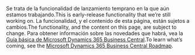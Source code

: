<span data-ttu-id="52ed5-101">Se trata de la funcionalidad de lanzamiento temprano en la que aún estamos trabajando.</span><span class="sxs-lookup"><span data-stu-id="52ed5-101">This is early-release functionality that we’re still working on.</span></span> <span data-ttu-id="52ed5-102">La funcionalidad, y el contenido de esta página, están sujetos a cambios.</span><span class="sxs-lookup"><span data-stu-id="52ed5-102">The functionality, and the content on this page, are subject to change.</span></span> <span data-ttu-id="52ed5-103">Para obtener información sobre las novedades que habrá, vea la [Guía básica de Microsoft Dynamics 365 Business Central](https://go.microsoft.com/fwlink/?linkid=842139).</span><span class="sxs-lookup"><span data-stu-id="52ed5-103">To learn what’s coming, see the [Microsoft Dynamics 365 Business Central Roadmap](https://go.microsoft.com/fwlink/?linkid=842139).</span></span>